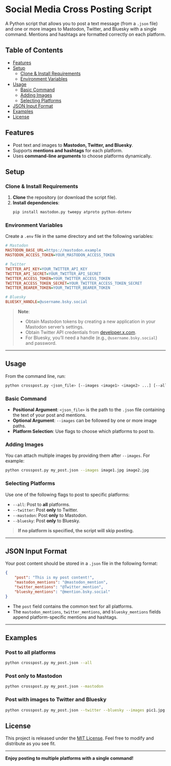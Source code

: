 # Social Media Cross Posting Script

A Python script that allows you to post a text message (from a `.json` file) and one or more images to Mastodon, Twitter, and Bluesky with a single command. Mentions and hashtags are formatted correctly on each platform.

## Table of Contents
- [Features](#features)
- [Setup](#setup)
  - [Clone & Install Requirements](#clone--install-requirements)
  - [Environment Variables](#environment-variables)
- [Usage](#usage)
  - [Basic Command](#basic-command)
  - [Adding Images](#adding-images)
  - [Selecting Platforms](#selecting-platforms)
- [JSON Input Format](#json-input-format)
- [Examples](#examples)
- [License](#license)

## Features
- Post text and images to **Mastodon, Twitter, and Bluesky**.
- Supports **mentions and hashtags** for each platform.
- Uses **command-line arguments** to choose platforms dynamically.

## Setup

### Clone & Install Requirements
1. **Clone** the repository (or download the script file).
2. **Install dependencies**:
   ```bash
   pip install mastodon.py tweepy atproto python-dotenv
   ```

### Environment Variables

Create a `.env` file in the same directory and set the following variables:

```ini
# Mastodon
MASTODON_BASE_URL=https://mastodon.example
MASTODON_ACCESS_TOKEN=YOUR_MASTODON_ACCESS_TOKEN

# Twitter
TWITTER_API_KEY=YOUR_TWITTER_API_KEY
TWITTER_API_SECRET=YOUR_TWITTER_API_SECRET
TWITTER_ACCESS_TOKEN=YOUR_TWITTER_ACCESS_TOKEN
TWITTER_ACCESS_TOKEN_SECRET=YOUR_TWITTER_ACCESS_TOKEN_SECRET
TWITTER_BEARER_TOKEN=YOUR_TWITTER_BEARER_TOKEN

# Bluesky
BLUESKY_HANDLE=@username.bsky.social
```

> **Note**:  
> - Obtain Mastodon tokens by creating a new application in your Mastodon server’s settings.  
> - Obtain Twitter API credentials from [developer.x.com](https://developer.twitter.com/).  
> - For Bluesky, you’ll need a handle (e.g., `@username.bsky.social`) and password.

---

## Usage

From the command line, run:
```bash
python crosspost.py <json_file> [--images <image1> <image2> ...] [--all | --twitter | --mastodon | --bluesky]
```

### Basic Command
- **Positional Argument**: `<json_file>` is the path to the `.json` file containing the text of your post and mentions.
- **Optional Argument**: `--images` can be followed by one or more image paths.
- **Platform Selection**: Use flags to choose which platforms to post to.

### Adding Images
You can attach multiple images by providing them after `--images`. For example:
```bash
python crosspost.py my_post.json --images image1.jpg image2.jpg
```

### Selecting Platforms
Use one of the following flags to post to specific platforms:
- `--all`: Post to **all** platforms.
- `--twitter`: Post **only** to Twitter.
- `--mastodon`: Post **only** to Mastodon.
- `--bluesky`: Post **only** to Bluesky.

> **If no platform is specified, the script will skip posting.**

---

## JSON Input Format

Your post content should be stored in a `.json` file in the following format:

```json
{
    "post": "This is my post content!",
    "mastodon_mentions": "@mastodon_mention",
    "twitter_mentions": "@Twitter_mention",
    "bluesky_mentions": "@mention.bsky.social"
}
```

- The `post` field contains the common text for all platforms.
- The `mastodon_mentions`, `twitter_mentions`, and `bluesky_mentions` fields append platform-specific mentions and hashtags.

---

## Examples

### Post to all platforms
```bash
python crosspost.py my_post.json --all
```

### Post only to Mastodon
```bash
python crosspost.py my_post.json --mastodon
```

### Post with images to Twitter and Bluesky
```bash
python crosspost.py my_post.json --twitter --bluesky --images pic1.jpg pic2.png
```

## License

This project is released under the [MIT License](https://opensource.org/licenses/MIT). Feel free to modify and distribute as you see fit.

---

**Enjoy posting to multiple platforms with a single command!**